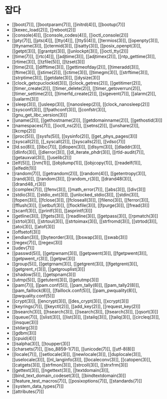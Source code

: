 # 잡다

* [[boot(7)]], [[bootparam(7)]], [[initrd(4)]], [[bootup(7)]]
* [[kexec_load(2)]], [[reboot(2)]]
* [[console(4)]], [[console_codes(4)]], [[ioctl_console(2)]]
* [[pty(7)]], [[pts(4)]], [[tty(4)]], [[ttyS(4)]], [[termios(3)]], [[openpty(3)]], [[ttyname(3)]], [[ctermid(3)]], [[isatty(3)]], [[posix_openpt(3)]], [[getpt(3)]], [[grantpt(3)]], [[unlockpt(3)]], [[ioctl_tty(2)]]
* [[time(7)]], [[rtc(4)]], [[adjtime(3)]], [[adjtimex(2)]], [[ntp_gettime(3)]], [[rtime(3)]], [[tzfile(5)]], [[tzset(3)]]
* [[time(2)]], [[difftime(3)]], [[gettimeofday(2)]], [[timeradd(3)]], [[ftime(3)]], [[stime(2)]], [[ctime(3)]], [[timegm(3)]], [[strftime(3)]], [[strptime(3)]], [[getdate(3)]], [[dysize(3)]]
* [[clock_getcpuclockid(3)]], [[clock_getres(2)]], [[getitimer(2)]], [[timer_create(2)]], [[timer_delete(2)]], [[timer_getoverrun(2)]], [[timer_settime(2)]], [[timerfd_create(2)]], [[sigevent(7)]], [[alarm(2)]], [[ualarm(3)]]
* [[sleep(3)]], [[usleep(3)]], [[nanosleep(2)]], [[clock_nanosleep(2)]]
* [[sysconf(3)]], [[fpathconf(3)]], [[confstr(3)]], [[gnu_get_libc_version(3)]]
* [[uname(2)]], [[gethostname(2)]], [[getdomainname(2)]], [[gethostid(3)]]
* [[namespaces(7)]], [[ioctl_ns(2)]], [[setns(2)]], [[unshare(2)]], [[kcmp(2)]]
* [[proc(5)]], [[sysfs(5)]], [[sysinfo(2)]], [[get_phys_pages(3)]]
* [[syscall(2)]], [[_syscall(2)]], [[syscalls(2)]], [[vdso(7)]]
* [[ld.so(8)]], [[libc(7)]], [[dlopen(3)]], [[dlsym(3)]], [[dladdr(3)]], [[dlinfo(3)]], [[dlerror(3)]], [[dl_iterate_phdr(3)]], [[rtld-audit(7)]], [[getauxval(3)]], [[uselib(2)]]
* [[elf(5)]], [[nm(1)]], [[objdump(1)]], [[objcopy(1)]], [[readelf(1)]], [[elfedit(1)]]
* [[random(7)]], [[getrandom(2)]], [[random(4)]], [[getentropy(3)]], [[rand(3)]], [[random(3)]], [[random_r(3)]], [[drand48(3)]], [[drand48_r(3)]]
* [[complex(7)]], [[fenv(3)]], [[math_error(7)]], [[abs(3)]], [[div(3)]]
* [[stdio(3)]], [[stdio_ext(3)]], [[unlocked_stdio(3)]], [[stdin(3)]], [[fopen(3)]], [[fclose(3)]], [[fcloseall(3)]], [[fileno(3)]], [[ferror(3)]], [[fflush(3)]], [[setbuf(3)]], [[flockfile(3)]], [[fpurge(3)]], [[fread(3)]]
* [[scanf(3)]], [[printf(3)]], [[asprintf(3)]]
* [[getline(3)]], [[fgets(3)]], [[readline(3)]], [[getpass(3)]], [[rpmatch(3)]]
* [[strtol(3)]], [[strtoul(3)]], [[strtoimax(3)]], [[strfromd(3)]], [[strtod(3)]], [[atoi(3)]], [[atof(3)]]
* [[offsetof(3)]]
* [[endian(3)]], [[byteorder(3)]], [[bswap(3)]], [[swab(3)]]
* [[regex(7)]], [[regex(3)]]
* [[udev(7)]]
* [[passwd(5)]], [[getpwnam(3)]], [[getpwent(3)]], [[fgetpwent(3)]], [[getpwent_r(3)]], [[getpw(3)]]
* [[group(5)]], [[getgrnam(3)]], [[getgrent(3)]], [[fgetgrent(3)]], [[getgrent_r(3)]], [[getgrouplist(3)]]
* [[shadow(5)]], [[getspnam(3)]]
* [[utmp(5)]], [[getutent(3)]], [[getutmp(3)]]
* [[pam(7)]], [[pam.conf(5)]], [[pam_tally(8)]], [[pam_tally2(8)]], [[pam_faillock(8)]], [[faillock.conf(5)]], [[pam_pwquality(8)]], [[pwquality.conf(5)]]
* [[crypt(3)]], [[encrypt(3)]], [[des_crypt(3)]], [[xcrypt(3)]]
* [[keyrings(7)]], [[keyctl(2)]], [[add_key(2)]], [[request_key(2)]]
* [[bsearch(3)]], [[hsearch(3)]], [[lsearch(3)]], [[tsearch(3)]], [[qsort(3)]]
* [[queue(7)]], [[slist(3)]], [[list(3)]], [[stailq(3)]], [[tailq(3)]], [[circleq(3)]], [[insque(3)]]
* [[stdarg(3)]]
* [[gdbm(3)]]
* [[cpuid(4)]]
* [[isalpha(3)]], [[toupper(3)]]
* [[charsets(7)]], [[iso_8859-1(7)]], [[unicode(7)]], [[utf-8(8)]]
* [[locale(7)]], [[setlocale(3)]], [[newlocale(3)]], [[duplocale(3)]], [[uselocale(3)]], [[nl_langinfo(3)]], [[localeconv(3)]],  [[catopen(3)]], [[catgets(3)]], [[strfmon(3)]], [[strcoll(3)]], [[strxfrm(3)]]
* [[gettext(3)]], [[ngettext(3)]], [[textdomain(3)]], [[bind_text_domain_codeset(3)]], [[bindtextdomain(3)]]
* [[feature_test_macros(7)]], [[posixoptions(7)]], [[standards(7)]]
* [[system_data_types(7)]]
* [[attributes(7)]]
